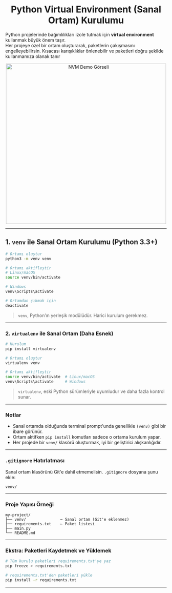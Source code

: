 <h1 align="center">Python Virtual Environment (Sanal Ortam) Kurulumu</h1> 

Python projelerinde bağımlılıkları izole tutmak için **virtual environment** kullanmak büyük önem taşır.  
Her projeye özel bir ortam oluşturarak, paketlerin çakışmasını engelleyebilirsin.
Kısacası karışıklıklar önlenebilir ve paketleri doğru şekilde kullanmamıza olanak tanır



<p align="center">
  <img src="https://github.com/user-attachments/assets/5ed2571d-2362-420e-90a7-c7f6a5c1b052" width="500" alt="NVM Demo Görseli"/>
</p>

---


##  1. `venv` ile Sanal Ortam Kurulumu (Python 3.3+)

```sh
# Ortamı oluştur
python3 -m venv venv

# Ortamı aktifleştir
# Linux/macOS
source venv/bin/activate

# Windows
venv\Scripts\activate

# Ortamdan çıkmak için
deactivate
```

>  `venv`, Python’ın yerleşik modülüdür. Harici kurulum gerekmez.

---

###  2. `virtualenv` ile Sanal Ortam (Daha Esnek)

```sh
# Kurulum
pip install virtualenv

# Ortamı oluştur
virtualenv venv

# Ortamı aktifleştir
source venv/bin/activate  # Linux/macOS
venv\Scripts\activate     # Windows
```

>  `virtualenv`, eski Python sürümleriyle uyumludur ve daha fazla kontrol sunar.

---

###  Notlar

- Sanal ortamda olduğunda terminal prompt'unda genellikle `(venv)` gibi bir ibare görünür.
- Ortam aktifken `pip install` komutları sadece o ortama kurulum yapar.
- Her projede bir `venv/` klasörü oluşturmak, iyi bir geliştirici alışkanlığıdır. 

---

###  `.gitignore` Hatırlatması

Sanal ortam klasörünü Git'e dahil etmemelisin. `.gitignore` dosyana şunu ekle:

```
venv/
```

---

###  Proje Yapısı Örneği

```plaintext
my-project/
├── venv/               ← Sanal ortam (Git'e eklenmez)
├── requirements.txt    ← Paket listesi
├── main.py
└── README.md
```

---

###  Ekstra: Paketleri Kaydetmek ve Yüklemek

```sh
# Tüm kurulu paketleri requirements.txt'ye yaz
pip freeze > requirements.txt

# requirements.txt'den paketleri yükle
pip install -r requirements.txt
```

---

